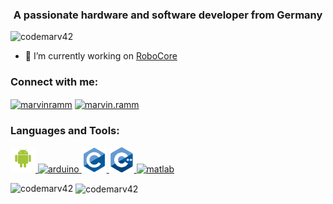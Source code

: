 <h3 align="center">A passionate hardware and software developer from Germany</h3>

<p align="left"> <img src="https://komarev.com/ghpvc/?username=codemarv42&label=Profile%20views&color=0e75b6&style=flat" alt="codemarv42" /> </p>

- 🔭 I’m currently working on [RoboCore](https://github.com/codemarv42/RoboCore)

<h3 align="left">Connect with me:</h3>
<p align="left">
<a href="https://linkedin.com/in/marvinramm" target="blank"><img align="center" src="https://raw.githubusercontent.com/rahuldkjain/github-profile-readme-generator/master/src/images/icons/Social/linked-in-alt.svg" alt="marvinramm" height="30" width="40" /></a>
<a href="https://instagram.com/marvin.ramm" target="blank"><img align="center" src="https://raw.githubusercontent.com/rahuldkjain/github-profile-readme-generator/master/src/images/icons/Social/instagram.svg" alt="marvin.ramm" height="30" width="40" /></a>
</p>

<h3 align="left">Languages and Tools:</h3>
<p align="left"> <a href="https://developer.android.com" target="_blank" rel="noreferrer"> <img src="https://raw.githubusercontent.com/devicons/devicon/master/icons/android/android-original-wordmark.svg" alt="android" width="40" height="40"/> </a> <a href="https://www.arduino.cc/" target="_blank" rel="noreferrer"> <img src="https://cdn.worldvectorlogo.com/logos/arduino-1.svg" alt="arduino" width="40" height="40"/> </a> <a href="https://www.cprogramming.com/" target="_blank" rel="noreferrer"> <img src="https://raw.githubusercontent.com/devicons/devicon/master/icons/c/c-original.svg" alt="c" width="40" height="40"/> </a> <a href="https://www.w3schools.com/cpp/" target="_blank" rel="noreferrer"> <img src="https://raw.githubusercontent.com/devicons/devicon/master/icons/cplusplus/cplusplus-original.svg" alt="cplusplus" width="40" height="40"/> </a> <a href="https://www.mathworks.com/" target="_blank" rel="noreferrer"> <img src="https://upload.wikimedia.org/wikipedia/commons/2/21/Matlab_Logo.png" alt="matlab" width="40" height="40"/> </a> </p>

<p><img align="left" src="https://github-readme-stats.vercel.app/api/top-langs?username=codemarv42&show_icons=true&locale=en&layout=compact" alt="codemarv42" /></p>

<p>&nbsp;<img align="center" src="https://github-readme-stats.vercel.app/api?username=codemarv42&show_icons=true&locale=en" alt="codemarv42" /></p>

